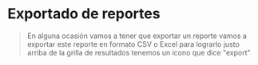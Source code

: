# Exportado de reportes

> En alguna ocasión vamos a tener que exportar un reporte
> vamos a exportar este reporte en formato CSV o Excel
> para lograrlo justo arriba de la grilla de resultados tenemos un icono que dice "export"